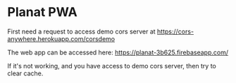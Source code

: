 # Planat PWA
First need a request to access demo cors server at https://cors-anywhere.herokuapp.com/corsdemo

The web app can be accessed here: https://planat-3b625.firebaseapp.com/

If it's not working, and you have access to demo cors server, then try to clear cache.
